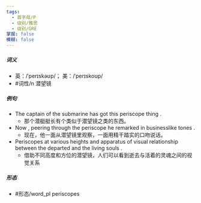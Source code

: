```yaml
---
tags:
  - 首字母/P
  - 级别/雅思
  - 级别/GRE
掌握: false
模糊: false
---
```

##### 词义
- 英：/ˈperɪskəʊp/； 美：/ˈperɪskoʊp/
- #词性/n  潜望镜
##### 例句
- The captain of the submarine has got this periscope thing .
	- 那个潜艇艇长有个类似于潜望镜之类的东西。
- Now , peering through the periscope he remarked in businesslike tones .
	- 现在，他一面从潜望镜里观察，一面用精干踏实的口吻说话。
- Periscopes at various heights and apparatus of visual relationship between the departed and the living souls .
	- 借助不同高度和方位的潜望镜，人们可以看到逝去与活着的灵魂之间的视觉关系
##### 形态
- #形态/word_pl periscopes
